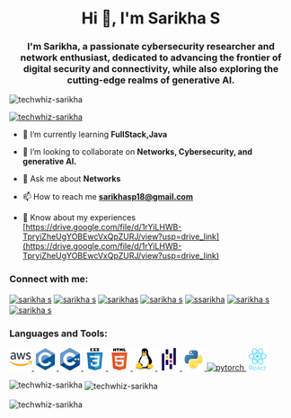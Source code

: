 <h1 align="center">Hi 👋, I'm Sarikha S</h1>
<h3 align="center">I'm Sarikha, a passionate cybersecurity researcher and network enthusiast, dedicated to advancing the frontier of digital security and connectivity, while also exploring the cutting-edge realms of generative AI.</h3>

<p align="left"> <img src="https://komarev.com/ghpvc/?username=techwhiz-sarikha&label=Profile%20views&color=0e75b6&style=flat" alt="techwhiz-sarikha" /> </p>

<p align="left"> <a href="https://github.com/ryo-ma/github-profile-trophy"><img src="https://github-profile-trophy.vercel.app/?username=techwhiz-sarikha" alt="techwhiz-sarikha" /></a> </p>

- 🌱 I’m currently learning **FullStack,Java**

- 👯 I’m looking to collaborate on **Networks, Cybersecurity, and generative AI.**

- 💬 Ask me about **Networks**

- 📫 How to reach me **sarikhasp18@gmail.com**

- 📄 Know about my experiences [https://drive.google.com/file/d/1rYiLHWB-TpryiZheUgYOBEwcVxQpZURJ/view?usp=drive_link](https://drive.google.com/file/d/1rYiLHWB-TpryiZheUgYOBEwcVxQpZURJ/view?usp=drive_link)

<h3 align="left">Connect with me:</h3>
<p align="left">
<a href="https://twitter.com/sarikha s" target="blank"><img align="center" src="https://raw.githubusercontent.com/rahuldkjain/github-profile-readme-generator/master/src/images/icons/Social/twitter.svg" alt="sarikha s" height="30" width="40" /></a>
<a href="https://linkedin.com/in/sarikha s" target="blank"><img align="center" src="https://raw.githubusercontent.com/rahuldkjain/github-profile-readme-generator/master/src/images/icons/Social/linked-in-alt.svg" alt="sarikha s" height="30" width="40" /></a>
<a href="https://www.codechef.com/users/sarikhas" target="blank"><img align="center" src="https://cdn.jsdelivr.net/npm/simple-icons@3.1.0/icons/codechef.svg" alt="sarikhas" height="30" width="40" /></a>
<a href="https://www.hackerrank.com/sarikha s" target="blank"><img align="center" src="https://raw.githubusercontent.com/rahuldkjain/github-profile-readme-generator/master/src/images/icons/Social/hackerrank.svg" alt="sarikha s" height="30" width="40" /></a>
<a href="https://www.leetcode.com/ssarikha" target="blank"><img align="center" src="https://raw.githubusercontent.com/rahuldkjain/github-profile-readme-generator/master/src/images/icons/Social/leet-code.svg" alt="ssarikha" height="30" width="40" /></a>
<a href="https://www.hackerearth.com/sarikha s" target="blank"><img align="center" src="https://raw.githubusercontent.com/rahuldkjain/github-profile-readme-generator/master/src/images/icons/Social/hackerearth.svg" alt="sarikha s" height="30" width="40" /></a>
<a href="https://auth.geeksforgeeks.org/user/sarikha s" target="blank"><img align="center" src="https://raw.githubusercontent.com/rahuldkjain/github-profile-readme-generator/master/src/images/icons/Social/geeks-for-geeks.svg" alt="sarikha s" height="30" width="40" /></a>
</p>

<h3 align="left">Languages and Tools:</h3>
<p align="left"> <a href="https://aws.amazon.com" target="_blank" rel="noreferrer"> <img src="https://raw.githubusercontent.com/devicons/devicon/master/icons/amazonwebservices/amazonwebservices-original-wordmark.svg" alt="aws" width="40" height="40"/> </a> <a href="https://www.cprogramming.com/" target="_blank" rel="noreferrer"> <img src="https://raw.githubusercontent.com/devicons/devicon/master/icons/c/c-original.svg" alt="c" width="40" height="40"/> </a> <a href="https://www.w3schools.com/cpp/" target="_blank" rel="noreferrer"> <img src="https://raw.githubusercontent.com/devicons/devicon/master/icons/cplusplus/cplusplus-original.svg" alt="cplusplus" width="40" height="40"/> </a> <a href="https://www.w3schools.com/css/" target="_blank" rel="noreferrer"> <img src="https://raw.githubusercontent.com/devicons/devicon/master/icons/css3/css3-original-wordmark.svg" alt="css3" width="40" height="40"/> </a> <a href="https://www.w3.org/html/" target="_blank" rel="noreferrer"> <img src="https://raw.githubusercontent.com/devicons/devicon/master/icons/html5/html5-original-wordmark.svg" alt="html5" width="40" height="40"/> </a> <a href="https://www.linux.org/" target="_blank" rel="noreferrer"> <img src="https://raw.githubusercontent.com/devicons/devicon/master/icons/linux/linux-original.svg" alt="linux" width="40" height="40"/> </a> <a href="https://pandas.pydata.org/" target="_blank" rel="noreferrer"> <img src="https://raw.githubusercontent.com/devicons/devicon/2ae2a900d2f041da66e950e4d48052658d850630/icons/pandas/pandas-original.svg" alt="pandas" width="40" height="40"/> </a> <a href="https://www.python.org" target="_blank" rel="noreferrer"> <img src="https://raw.githubusercontent.com/devicons/devicon/master/icons/python/python-original.svg" alt="python" width="40" height="40"/> </a> <a href="https://pytorch.org/" target="_blank" rel="noreferrer"> <img src="https://www.vectorlogo.zone/logos/pytorch/pytorch-icon.svg" alt="pytorch" width="40" height="40"/> </a> <a href="https://reactjs.org/" target="_blank" rel="noreferrer"> <img src="https://raw.githubusercontent.com/devicons/devicon/master/icons/react/react-original-wordmark.svg" alt="react" width="40" height="40"/> </a> </p>

<p><img align="left" src="https://github-readme-stats.vercel.app/api/top-langs?username=techwhiz-sarikha&show_icons=true&locale=en&layout=compact" alt="techwhiz-sarikha" /></p>

<p>&nbsp;<img align="center" src="https://github-readme-stats.vercel.app/api?username=techwhiz-sarikha&show_icons=true&locale=en" alt="techwhiz-sarikha" /></p>

<p><img align="center" src="https://github-readme-streak-stats.herokuapp.com/?user=techwhiz-sarikha&" alt="techwhiz-sarikha" /></p>
